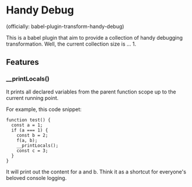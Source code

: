 # Handy Debug

(officially: babel-plugin-transform-handy-debug)

This is a babel plugin that aim to provide a collection of handy debugging
transformation. Well, the current collection size is ... 1.

## Features

### __printLocals()

It prints all declared variables from the parent function scope up to the
current running point.

For example, this code snippet:

```
function test() {
  const a = 1;
  if (a === 1) {
    const b = 2;
    f(a, b);
    __printLocals();
    const c = 3;
  }
}
```

It will print out the content for a and b. Think it as a shortcut for
everyone's beloved console logging.


